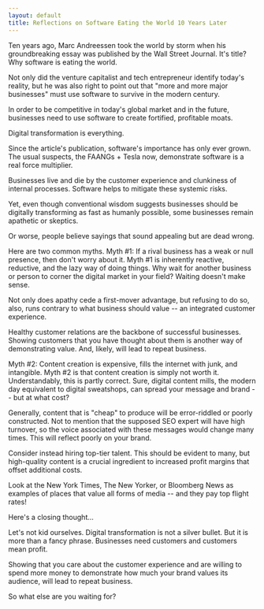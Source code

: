 ```yaml
---
layout: default
title: Reflections on Software Eating the World 10 Years Later
---
```


Ten years ago, Marc Andreessen took the world by storm when his groundbreaking essay was published by the Wall Street Journal.  It's title?  Why software is eating the world.  


Not only did the venture capitalist and tech entrepreneur identify today's reality, but he was also right to point out that "more and more major businesses" must use software to survive in the modern century.


In order to be competitive in today's global market and in the future, businesses need to use software to create fortified, profitable moats.  


Digital transformation is everything. 

Since  the article's publication, software's importance has only ever grown.  The usual suspects, the FAANGs + Tesla now, demonstrate software is a real force multiplier.  


Businesses live and die by the customer experience and clunkiness of internal processes.  Software helps to mitigate these systemic risks.


Yet, even though conventional wisdom suggests businesses should be digitally transforming as fast as humanly possible, some businesses remain apathetic or skeptics.


Or worse, people believe sayings that sound appealing but are dead wrong.

Here are two common myths.
Myth #1: If a rival business has a weak or null presence, then don't worry about it.
Myth #1 is inherently reactive, reductive, and the lazy way of doing things.  Why wait for another business or person to corner the digital market in your field?  Waiting doesn't make sense.  


Not only does apathy cede a first-mover advantage, but refusing to do so, also, runs contrary to what business should value -- an integrated customer experience.


Healthy customer relations are the backbone of successful businesses.  Showing customers that you have thought about them is another way of demonstrating value.  And, likely, will lead to repeat business. 


Myth #2: Content creation is expensive, fills the internet with junk, and intangible.
Myth #2 is that content creation is simply not worth it.  Understandably, this is partly correct.  Sure, digital content mills, the modern day equivalent to digital sweatshops, can spread your message and brand -- but at what cost?


Generally, content that is "cheap" to produce will be error-riddled or poorly constructed.  Not to mention that the supposed SEO expert will have high turnover, so the voice associated with these messages would change many times.  This will reflect poorly on your brand.


Consider instead hiring top-tier talent.  This should be evident to many, but high-quality content is a crucial ingredient to increased profit margins that offset additional costs.  


Look at the New York Times, The New Yorker, or Bloomberg News as examples of places that value all forms of media -- and they pay top flight rates!


Here's a closing thought...

Let's not kid ourselves.  Digital transformation is not a silver bullet.  But it is more than a fancy phrase.  Businesses need customers and customers mean profit.  


Showing that you care about the customer experience and are willing to spend more money to demonstrate how much your brand values its audience, will lead to repeat business.


So what else are you waiting for?
